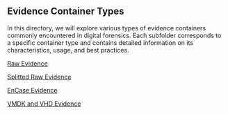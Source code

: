 ## Evidence Container Types

In this directory, we will explore various types of evidence containers commonly encountered in digital forensics. Each subfolder corresponds to a specific container type and contains detailed information on its characteristics, usage, and best practices.

[Raw Evidence](raw_evidence.md)

[Splitted Raw Evidence](raw_evidence.md)

[EnCase Evidence](raw_evidence.md)

[VMDK and VHD Evidence](raw_evidence.md)
